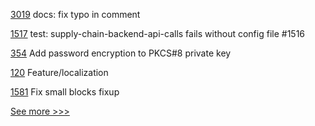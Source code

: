
[3019](https://github.com/hyperledger/fabric/pull/3019) docs: fix typo in comment

[1517](https://github.com/hyperledger/cactus/pull/1517) test: supply-chain-backend-api-calls fails without config file #1516

[354](https://github.com/hyperledger-labs/blockchain-carbon-accounting/pull/354) Add password encryption to PKCS#8 private key

[120](https://github.com/hyperledger/aries-mobile-agent-react-native/pull/120) Feature/localization

[1581](https://github.com/hyperledger/iroha/pull/1581) Fix small blocks fixup


[See more >>>](https://start-here.hyperledger.org/pull-requests)
